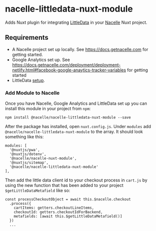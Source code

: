 # nacelle-littledata-nuxt-module

Adds Nuxt plugin for integrating [LittleData](https://www.littledata.io/) in your [Nacelle](https://getnacelle.com/) Nuxt project.

## Requirements

- A Nacelle project set up locally. See https://docs.getnacelle.com for getting started.
- Google Analytics set up. See https://docs.getnacelle.com/deployment/deployment-netlify.html#facebook-google-anaytics-tracker-variables for getting started
- LittleData [setup](https://headlessdemo.littledata.io/).

### Add Module to Nacelle

Once you have Nacelle, Google Analytics and LittleData set up you can install this module in your project from `npm`:

```
npm install @nacelle/nacelle-littledata-nuxt-module --save
```

After the package has installed, open `nuxt.config.js`. Under `modules` add `@nacelle/nacelle-littledata-nuxt-module` to the array. It should look something like this:

```
modules: [
  '@nuxtjs/pwa',
  '@nuxtjs/dotenv',
  '@nacelle/nacelle-nuxt-module',
  '@nuxtjs/sitemap',
  '@nacelle/nacelle-littledata-nuxt-module'
],
```

Then add the little data client id to your checkout process in `cart.js` by using the new function that has been added to your project `$getLittleDataMetafield` like so:

```
const processCheckoutObject = await this.$nacelle.checkout
  .process({
    cartItems: getters.checkoutLineItems,
    checkoutId: getters.checkoutIdForBackend,
    metafields: [await this.$getLittleDataMetafield()]
  })
  ...
```
